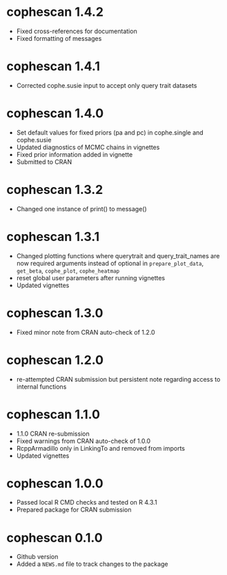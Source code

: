 # cophescan 1.4.2

-   Fixed cross-references for documentation
-   Fixed formatting of messages

# cophescan 1.4.1

-   Corrected cophe.susie input to accept only query trait datasets

# cophescan 1.4.0

-   Set default values for fixed priors (pa and pc) in cophe.single and cophe.susie
-   Updated diagnostics of MCMC chains in vignettes
-   Fixed prior information added in vignette
-   Submitted to CRAN

# cophescan 1.3.2

-   Changed one instance of print() to message()

# cophescan 1.3.1

-   Changed plotting functions where querytrait and query_trait_names are now required arguments instead of optional in `prepare_plot_data`, `get_beta`, `cophe_plot`, `cophe_heatmap`
-   reset global user parameters after running vignettes
-   Updated vignettes

# cophescan 1.3.0

-   Fixed minor note from CRAN auto-check of 1.2.0

# cophescan 1.2.0

-   re-attempted CRAN submission but persistent note regarding access to internal functions

# cophescan 1.1.0

-   1.1.0 CRAN re-submission
-   Fixed warnings from CRAN auto-check of 1.0.0
-   RcppArmadillo only in LinkingTo and removed from imports
-   Updated vignettes

# cophescan 1.0.0

-   Passed local R CMD checks and tested on R 4.3.1
-   Prepared package for CRAN submission

# cophescan 0.1.0

-   Github version
-   Added a `NEWS.md` file to track changes to the package
